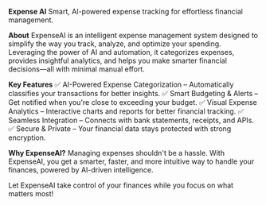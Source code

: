 **Expense AI**
Smart, AI-powered expense tracking for effortless financial management.

**About**
ExpenseAI is an intelligent expense management system designed to simplify the way you track, analyze, and optimize your spending. Leveraging the power of AI and automation, it categorizes expenses, provides insightful analytics, and helps you make smarter financial decisions—all with minimal manual effort.

**Key Features**
✅ AI-Powered Expense Categorization – Automatically classifies your transactions for better insights.
✅ Smart Budgeting & Alerts – Get notified when you're close to exceeding your budget.
✅ Visual Expense Analytics – Interactive charts and reports for better financial tracking.
✅ Seamless Integration – Connects with bank statements, receipts, and APIs.
✅ Secure & Private – Your financial data stays protected with strong encryption.

**Why ExpenseAI?**
Managing expenses shouldn't be a hassle. With ExpenseAI, you get a smarter, faster, and more intuitive way to handle your finances, powered by AI-driven intelligence.

 Let ExpenseAI take control of your finances while you focus on what matters most!
